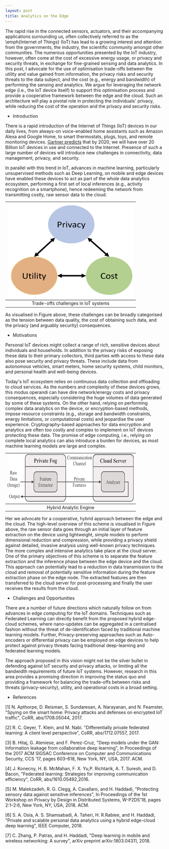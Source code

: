 ```yaml
---
layout: post
title: Analytics on the Edge
---
```


The rapid rise in the connected sensors, actuators, and their accompanying applications surrounding us, often collectively referred to as the \emph{Internet of Things} (IoT) has lead to a growing interest and attention from the governments, the industry, the scientific community amongst other communities. The numerous opportunities presented by the IoT industry, however, often come at the cost of excessive energy usage, or privacy and security threats, in exchange for fine-grained sensing and data analytics. In this post, I advocate for the use of optimisation trade-offs between the utility and value gained from information, the privacy risks and security threats to the data subject, and the cost (e.g., energy and bandwidth) of performing the sensing and analytics. We argue for leveraging the network edge (i.e., the IoT device itself) to support this optimisation process and provide a cooperative framework between the edge and the cloud. Such an architecture will play a pivotal role in protecting the individuals' privacy, while reducing the cost of the operation and the privacy and security risks. 

* Introduction

There is a rapid introduction of the Internet of Things (IoT) devices in our daily lives, from always-on voice-enabled home assistants such as Amazon Alexa and Google Home, to smart thermostats, plugs, toys, and remote monitoring devices. [Gartner predicts](https://www.gartner.com/newsroom/id/3598917) that by 2020, we will have over 20 Billion IoT devices in use and connected to the Internet. Presence of such a large number of devices will introduce new challenges in connectivity, data management, privacy, and security.

In parallel with this trend in IoT, advances in machine learning, particularly unsupervised methods such as Deep Learning, on mobile and edge devices have enabled these devices to act as part of the whole data analytics ecosystem, performing a first set of local inferences (e.g., activity recognition on a smartphone), hence redeeming the network from transmitting costly, raw sensor data to the cloud.

| <img src="https://github.com/haddadi/haddadi.github.io/blob/master/images/2018/tradeoff.png?raw=true"  height="300" width="400"> |
|:---:|
| Trade-offs challenges in IoT systems |

As visualised in Figure above, these challenges can be broadly categorised as the tension between data quality, the cost of obtaining such data, and the privacy (and arguably security) consequences.  

* Motivations

Personal IoT devices might collect a range of rich, sensitive devices about individuals and households. In addition to the privacy risks of exposing these data to their primary collectors, third parties with access to these data also pose security and privacy threats. These include data from autonomous vehicles, smart meters, home security systems, child monitors, and personal health and well-being devices.

Today's IoT ecosystem relies on continuous data collection and offloading to cloud services. As the numbers and complexity of these devices grows, this modus operandi can have dire network/energy costs and privacy consequences, especially considering the huge volumes of data generated by some of these systems. On the other hand, relying on performing complex data analytics on the device, or encryption-based methods, impose resource constraints (e.g., storage and bandwidth constraints, energy limitations, or computational costs) and jeopardise the user experience. Cryptography-based approaches for data encryption and analytics are often too costly and complex to implement on IoT devices protecting these data. The promise of edge computing, i.e., relying on complete local analytics can also introduce a burden for devices, as most machine learning models are large and complex. 

| <img src="https://github.com/haddadi/haddadi.github.io/blob/master/images/2018/HybridEngine.png?raw=true"  height="150" width="400"> |
|:---:|
| Hybrid Analytic Engine |

Her we advocate for a cooperative, hybrid approach between the edge and the cloud. The high-level overview of this scheme is visualised in Figure above, the raw sensor data goes through an initial layer of feature extraction on the device using lightweight, simple models to perform dimensional reduction and compression, while providing a privacy shield against detailed, invasive analysis using well-known privacy techniques. The more complex and intensive analytics take place at the cloud server. One of the primary objectives of this scheme is to separate the feature extraction and the inference phase between the edge device and the cloud. This approach can potentially lead to a reduction in data transmission to the cloud and removal of potentially sensitive information during the feature extraction phase on the edge node. The extracted features are then transferred to the cloud server for post-processing and finally the user receives the results from the cloud. 

* Challenges and Opportunities

There are a number of future directions which naturally follow on from advances in edge computing for the IoT domains. Techniques such as Federated Learning can directly benefit from the proposed hybrid edge-cloud schemes, where nano-updates can be aggregated in a centralised fashion without the threat of de-identification faced by traditional machine learning models. Further, Privacy-preserving approaches such as Auto-encoders or differential privacy can be employed on edge devices to help protect against privacy threats facing traditional deep-learning and federated learning models.

The approach proposed in this vision might not be the silver bullet in defending against IoT security and privacy attacks, or limiting all the bandwidth requirements of future IoT systems. However, research in this area provides a promising direction in improving the status quo and providing a framework for balancing the trade-offs between risks and threats (privacy-security), utility, and operational costs in a broad setting. 

* References

[1]  N. Apthorpe, D. Reisman, S. Sundaresan, A. Narayanan, and N. Feamster, "Spying on the smart home: Privacy attacks and defenses on encrypted IoT traffic", CoRR, abs/1708.05044, 2017.

[2]  R. C. Geyer, T. Klein, and M. Nabi. "Differentially private federated learning: A client level perspective", CoRR, abs/1712.07557, 2017.

[3]  B. Hitaj, G. Ateniese, and F. Perez-Cruz, "Deep models under the GAN: Information leakage from collaborative deep learning", In Proceedings of the 2017 ACM SIGSAC Conference on Computer and Communications Security, CCS ’17, pages 603–618, New York, NY, USA, 2017. ACM.

[4]  J. Konecny, H. B. McMahan, F. X. Yu,P. Richtarik, A. T. Suresh, and D. Bacon, "Federated learning:  Strategies for improving communication efficiency", CoRR, abs/1610.05492,2016.

[5]  M. Malekzadeh, R. G. Clegg, A. Cavallaro, and H. Haddadi, "Protecting sensory data against sensitive inferences", In Proceedings of the 1st Workshop on Privacy by Design in Distributed Systems, W-P2DS’18, pages 2:1–2:6, New York, NY, USA, 2018. ACM.

[6]  S. A. Osia, A. S. Shamsabadi, A. Taheri, H. R.Rabiee, and H. Haddadi, "Private and scalable personal data analytics using a hybrid edge-cloud deep learning", IEEE Computer, 2018.

[7]  C. Zhang, P. Patras, and H. Haddadi, "Deep learning in mobile and wireless networking:  A survey", arXiv preprint arXiv:1803.04311, 2018.





